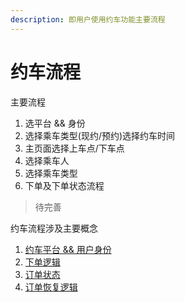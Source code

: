 ```yaml
---
description: 即用户使用约车功能主要流程
---
```


# 约车流程

主要流程

1. 选平台 && 身份
2. 选择乘车类型\(现约/预约\)选择约车时间
3. 主页面选择上车点/下车点
4. 选择乘车人
5. 选择乘车类型
6. 下单及下单状态流程

> 待完善

约车流程涉及主要概念

1. [约车平台 && 用户身份](yue-che-ping-tai-yong-hu-shen-fen.md)
2. [下单逻辑](xia-dan-luo-ji.md)
3. [订单状态](ding-dan-zhuang-tai.md)
4. [订单恢复逻辑](ding-dan-hui-fu-luo-ji.md)

